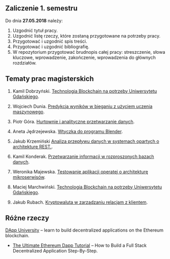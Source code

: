 ## Zaliczenie 1. semestru

Do dnia **27.05.2018** należy:

1. Uzgodnić tytuł pracy.
1. Uzgodnić listę rzeczy, które zostaną przygotowane na potrzeby pracy.
1. Przygotować i uzgodnić spis treści.
1. Przygotować i uzgodnić bibliografię.
1. W repozytorium przygotować brudnopis całej pracy: streszczenie,
  słowa kluczowe, wprowadzenie, zakończenie,
  wprowadzenia do głównych rozdziałów.


## Tematy prac magisterskich

1. Kamil Dobrzyński.
[Technologia Blockchain na potrzeby Uniwersytetu Gdańskiego](https://github.com/kamdobrz/mgr).

1. Wojciech Dunia.
[Predykcja wyników w bieganiu z użyciem uczenia maszynowego](https://github.com/wdunia/magisterka).

1. Piotr Góra.
[Hurtownie i analityczne przetwarzanie danych](https://github.com/gorapiotr/mgr).

1. Aneta Jędrzejewska.
[Wtyczka do programu Blender](https://github.com/anejedrz/magisterka).

1. Jakub Krzemiński
[Analiza przepływu danych w systemach opartych o architekturę REST.](https://github.com/krzemson/magisterka).

1. Kamil Konderak.
[Przetwarzanie informacji w rozproszonych bazach danych](https://github.com/kamilkonderak/praca-magisterska).

1. Weronika Majewska.
[Testowanie aplikacji operatej o architekturę mikroserwisów](https://github.com/wermajew/praca-magisterska).

1. Maciej Marchwiński.
[Technologia Blockchain na potrzeby Uniwersytetu Gdańskiego](https://github.com/KaKaril/Praca-Magisterska-Marchwinski).

1. Jakub Rubach.
[Kryptowaluta w zarządzaniu relacjam z klientem](https://github.com/JakubRubach/Magisterka).


## Różne rzeczy

[DApp University](http://www.dappuniversity.com) – learn to build decentralized applications on the Ethereum blockchain.

* [The Ultimate Ethereum Dapp Tutorial](http://www.dappuniversity.com/articles/the-ultimate-ethereum-dapp-tutorial) –
  How to Build a Full Stack Decentralized Application Step-By-Step.


